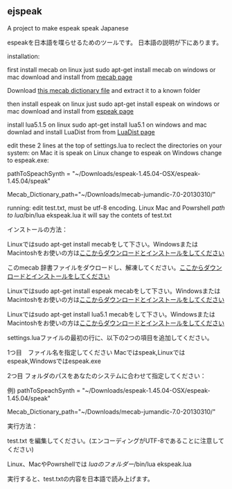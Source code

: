## ejspeak
A project to make espeak speak Japanese

espeakを日本語を喋らせるためのツールです。
日本語の説明が下にあります。

installation:

first install mecab on linux just sudo apt-get install mecab on windows or mac download and install from [mecab page](http://taku910.github.io/mecab/)


Download [this mecab dictionary file](https://www.mediafire.com/?bveu874fswy6pph)
and extract it to a known folder

then install espeak on linux just sudo apt-get install espeak on windows or mac download and install from [espeak page](http://espeak.sourceforge.net)


install lua5.1.5 on linux sudo apt-get install lua5.1 on windows and mac downlad and install LuaDist from from [LuaDist page](http://luadist.org)


edit these 2 lines at the top of settings.lua to reclect the directories on your system: 
on Mac it is speak on Linux change to espeak on Windows change to espeak.exe:

pathToSpeachSynth = "~/Downloads/espeak-1.45.04-OSX/espeak-1.45.04/speak"

Mecab_Dictionary_path="~/Downloads/mecab-jumandic-7.0-20130310/"


running:
edit test.txt, must be utf-8 encoding.
Linux Mac and Powrshell *path to lua*/bin/lua ekspeak.lua
it will say the contets of test.txt

インストールの方法：


Linuxではsudo apt-get install mecabをして下さい。WindowsまたはMacintoshをお使いの方は[ここからダウンロードとインストールをしてください](http://taku910.github.io/mecab/)

このmecab 辞書ファイルをダウロードし、解凍してください。[ここからダウンロードとインストールをしてください](https://www.mediafire.com/?bveu874fswy6pph)

Linuxではsudo apt-get install espeak mecabをして下さい。WindowsまたはMacintoshをお使いの方は[ここからダウンロードとインストールをしてください](http://espeak.sourceforge.net)

Linuxではsudo apt-get install lua5.1 mecabをして下さい。WindowsまたはMacintoshをお使いの方は[ここからダウンロードとインストールをしてください](http://luadist.org)


settings.luaファイルの最初の行に、以下の2つの項目を追加してください。
 
1つ目　ファイル名を指定してください
Macではspeak,Linuxではespeak,Windowsではespeak.exe

2つ目 フォルダのパスをあなたのシステムに合わせて指定してください：
 
例)
pathToSpeachSynth = "~/Downloads/espeak-1.45.04-OSX/espeak-1.45.04/speak"

Mecab_Dictionary_path="~/Downloads/mecab-jumandic-7.0-20130310/"

実行方法：

test.txt を編集してください。(エンコーディングがUTF-8であることに注意してください)

Linux、MacやPowrshellでは *luaのフォルダー*/bin/lua ekspeak.lua

実行すると、test.txtの内容を日本語で読み上げます。
